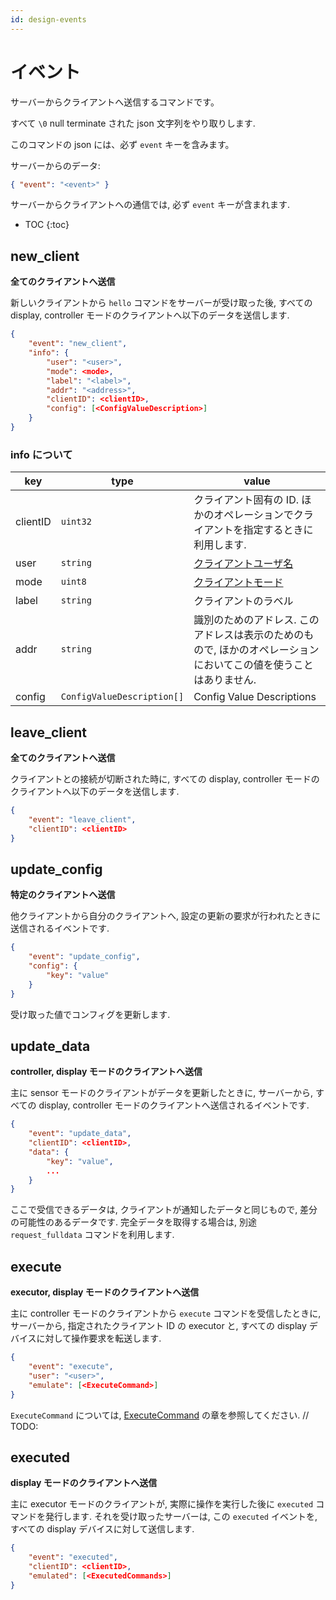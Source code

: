 ```yaml
---
id: design-events
---
```


# イベント

サーバーからクライアントへ送信するコマンドです。

すべて `\0` null terminate された json 文字列をやり取りします.

このコマンドの json には、必ず `event` キーを含みます。

サーバーからのデータ:

```json
{ "event": "<event>" }
```

サーバーからクライアントへの通信では, 必ず `event` キーが含まれます.

* TOC
{:toc}

## new_client

**全てのクライアントへ送信**

新しいクライアントから `hello` コマンドをサーバーが受け取った後, すべての display, controller モードのクライアントへ以下のデータを送信します.

```json
{
    "event": "new_client",
    "info": {
        "user": "<user>",
        "mode": <mode>,
        "label": "<label>",
        "addr": "<address>",
        "clientID": <clientID>,
        "config": [<ConfigValueDescription>]
    }
}
```

### info について

| key      | type                       | value                                                       |
| -------- | -------------------------- | ----------------------------------------------------------- |
| clientID | `uint32`                   | クライアント固有の ID. ほかのオペレーションでクライアントを指定するときに利用します.               |
| user     | `string`                   | [クライアントユーザ名](client.md#クライアントユーザー)                          |
| mode     | `uint8`                    | [クライアントモード](client.md#クライアントモード)                            |
| label    | `string`                   | クライアントのラベル                                                  |
| addr     | `string`                   | 識別のためのアドレス. このアドレスは表示のためのもので, ほかのオペレーションにおいてこの値を使うことはありません. |
| config   | `ConfigValueDescription[]` | Config Value Descriptions                                   |

## leave_client

**全てのクライアントへ送信**

クライアントとの接続が切断された時に, すべての display, controller モードのクライアントへ以下のデータを送信します.

```json
{
    "event": "leave_client",
    "clientID": <clientID>
}
```

## update_config

**特定のクライアントへ送信**

他クライアントから自分のクライアントへ, 設定の更新の要求が行われたときに送信されるイベントです.

```json
{
    "event": "update_config",
    "config": {
        "key": "value"
    }
}
```

受け取った値でコンフィグを更新します.

## update_data

**controller, display モードのクライアントへ送信**

主に sensor モードのクライアントがデータを更新したときに, サーバーから, すべての display, controller モードのクライアントへ送信されるイベントです.

```json
{
    "event": "update_data",
    "clientID": <clientID>,
    "data": {
        "key": "value",
        ...
    }
}
```

ここで受信できるデータは, クライアントが通知したデータと同じもので, 差分の可能性のあるデータです. 完全データを取得する場合は, 別途 `request_fulldata` コマンドを利用します.

## execute

**executor, display モードのクライアントへ送信**

主に controller モードのクライアントから `execute` コマンドを受信したときに, サーバーから, 指定されたクライアント ID の executor と, すべての display デバイスに対して操作要求を転送します.

```json
{
    "event": "execute",
    "user": "<user>",
    "emulate": [<ExecuteCommand>]
}
```

`ExecuteCommand` については, [ExecuteCommand](./execute_command.md) の章を参照してください. // TODO:

## executed

**display モードのクライアントへ送信**

主に executor モードのクライアントが, 実際に操作を実行した後に `executed` コマンドを発行します.
それを受け取ったサーバーは, この `executed` イベントを, すべての display デバイスに対して送信します.

```json
{
    "event": "executed",
    "clientID": <clientID>,
    "emulated": [<ExecutedCommands>]
}
```
